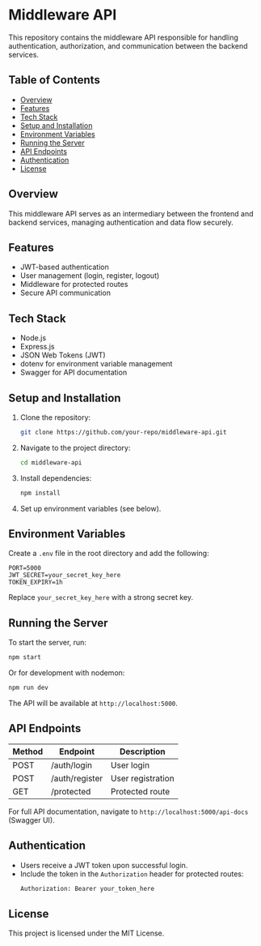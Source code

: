 # Middleware API

This repository contains the middleware API responsible for handling authentication, authorization, and communication between the backend services.

## Table of Contents
- [Overview](#overview)
- [Features](#features)
- [Tech Stack](#tech-stack)
- [Setup and Installation](#setup-and-installation)
- [Environment Variables](#environment-variables)
- [Running the Server](#running-the-server)
- [API Endpoints](#api-endpoints)
- [Authentication](#authentication)
- [License](#license)

## Overview
This middleware API serves as an intermediary between the frontend and backend services, managing authentication and data flow securely.

## Features
- JWT-based authentication
- User management (login, register, logout)
- Middleware for protected routes
- Secure API communication

## Tech Stack
- Node.js
- Express.js
- JSON Web Tokens (JWT)
- dotenv for environment variable management
- Swagger for API documentation

## Setup and Installation
1. Clone the repository:
   ```sh
   git clone https://github.com/your-repo/middleware-api.git
   ```
2. Navigate to the project directory:
   ```sh
   cd middleware-api
   ```
3. Install dependencies:
   ```sh
   npm install
   ```
4. Set up environment variables (see below).

## Environment Variables
Create a `.env` file in the root directory and add the following:
```env
PORT=5000
JWT_SECRET=your_secret_key_here
TOKEN_EXPIRY=1h
```
Replace `your_secret_key_here` with a strong secret key.

## Running the Server
To start the server, run:
```sh
npm start
```
Or for development with nodemon:
```sh
npm run dev
```
The API will be available at `http://localhost:5000`.

## API Endpoints
| Method | Endpoint       | Description        |
|--------|---------------|--------------------|
| POST   | /auth/login   | User login        |
| POST   | /auth/register | User registration |
| GET    | /protected    | Protected route   |

For full API documentation, navigate to `http://localhost:5000/api-docs` (Swagger UI).

## Authentication
- Users receive a JWT token upon successful login.
- Include the token in the `Authorization` header for protected routes:
  ```sh
  Authorization: Bearer your_token_here
  ```

## License
This project is licensed under the MIT License.

